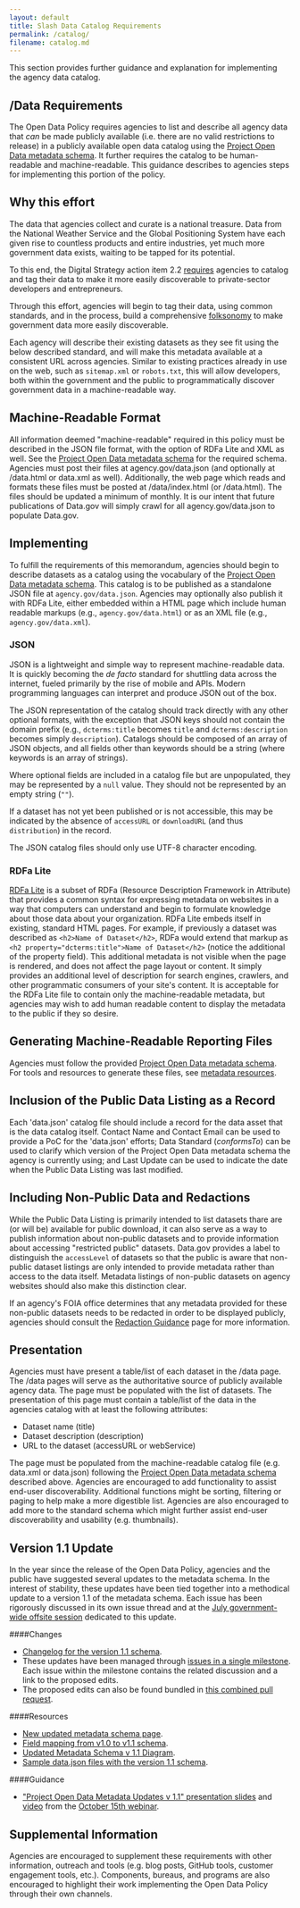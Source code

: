 ```yaml
---
layout: default
title: Slash Data Catalog Requirements
permalink: /catalog/
filename: catalog.md
---
```


This section provides further guidance and explanation for implementing the agency data catalog.    

/Data Requirements
------------------

The Open Data Policy requires agencies to list and describe all agency data that *can* be made publicly available (i.e. there are no valid restrictions to release) in a publicly available open data catalog using the [Project Open Data metadata schema](/v1.1/schema/).  It further requires the catalog to be human-readable and machine-readable.  This guidance describes to agencies steps for implementing this portion of the policy. 

Why this effort
---------------

The data that agencies collect and curate is a national treasure. Data from the National Weather Service and the Global Positioning System have each given rise to countless products and entire industries, yet much more government data exists, waiting to be tapped for its potential. 

To this end, the Digital Strategy action item 2.2 [requires](http://www.whitehouse.gov/sites/default/files/omb/egov/digital-government/digital-government.html#existing-data) agencies to catalog and tag their data to make it more easily discoverable to private-sector developers and entrepreneurs.

Through this effort, agencies will begin to tag their data, using common standards, and in the process, build a comprehensive [folksonomy](http://en.wikipedia.org/wiki/Folksonomy) to make government data more easily discoverable. 

Each agency will describe their existing datasets as they see fit using the below described standard, and will make this metadata available at a consistent URL across agencies. Similar to existing practices already in use on the web, such as `sitemap.xml` or `robots.txt`, this will allow developers, both within the government and the public to programmatically discover government data in a machine-readable way.

Machine-Readable Format
-----------------------

All information deemed "machine-readable" required in this policy must be described in the JSON file format, with the option of RDFa Lite and XML as well.  See the [Project Open Data metadata schema](/v1.1/schema/) for the required schema.  Agencies must post their files at agency.gov/data.json (and optionally at /data.html or data.xml as well).  Additionally, the web page which reads and formats these files must be posted at /data/index.html (or /data.html).  The files should be updated a minimum of monthly.  It is our intent that future publications of Data.gov will simply crawl for all agency.gov/data.json to populate Data.gov.

Implementing
------------

To fulfill the requirements of this memorandum, agencies should begin to describe datasets as a catalog using the vocabulary of the [Project Open Data metadata schema](/v1.1/schema/). This catalog is to be published as a standalone JSON file at `agency.gov/data.json`.  Agencies may optionally also publish it with RDFa Lite, either embedded within a HTML page which include human readable markups (e.g., `agency.gov/data.html`) or as an XML file (e.g., `agency.gov/data.xml`). 

### JSON

JSON is a lightweight and simple way to represent machine-readable data. It is quickly becoming the *de facto* standard for shuttling data across the internet, fueled primarily by the rise of mobile and APIs. Modern programming languages can interpret and produce JSON out of the box. 

The JSON representation of the catalog should track directly with any other optional formats, with the exception that JSON keys should not contain the domain prefix (e.g., `dcterms:title` becomes `title` and `dcterms:description` becomes simply `description`). Catalogs should be composed of an array of JSON objects, and all fields other than keywords should be a string (where keywords is an array of strings).

Where optional fields are included in a catalog file but are unpopulated, they may be represented by a `null` value.  They should not be represented by an empty string (`""`).  

If a dataset has not yet been published or is not accessible, this may be indicated by the absence of `accessURL` or `downloadURL` (and thus `distribution`) in the record.  

The JSON catalog files should only use UTF-8 character encoding.  

### RDFa Lite

[RDFa Lite](http://www.w3.org/TR/rdfa-lite/) is a subset of RDFa (Resource Description Framework in Attribute) that provides a common syntax for expressing metadata on websites in a way that computers can understand and begin to formulate knowledge about those data about your organization. RDFa Lite embeds itself in existing, standard HTML pages. For example, if previously a dataset was described as `<h2>Name of Dataset</h2>`, RDFa would extend that markup as  `<h2 property="dcterms:title">Name of Dataset</h2>` (notice the additional of the property field). This additional metadata is not visible when the page is rendered, and does not affect the page layout or content. It simply provides an additional level of description for search engines, crawlers, and other programmatic consumers of your site's content.  It is acceptable for the RDFa Lite file to contain only the machine-readable metadata, but agencies may wish to add human readable content to display the metadata to the public if they so desire.


Generating Machine-Readable Reporting Files
-------------------------------------------

Agencies must follow the provided [Project Open Data metadata schema](/v1.1/schema/).  For tools and resources to generate these files, see [metadata resources](/v1.1/metadata-resources).


Inclusion of the Public Data Listing as a Record
------------------------------------------------

Each 'data.json' catalog file should include a record for the data asset that is the data catalog itself.  Contact Name and Contact Email can be used to provide a PoC for the 'data.json' efforts;  Data Standard (_conformsTo_) can be used to clarify which version of the Project Open Data metadata schema the agency is currently using; and Last Update can be used to indicate the date when the Public Data Listing was last modified.  


Including Non-Public Data and Redactions
----------------------------------------

While the Public Data Listing is primarily intended to list datasets thare are (or will be) available for public download, it can also serve as a way to publish information about non-public datasets and to provide information about accessing "restricted public" datasets. Data.gov provides a label to distinguish the `accessLevel` of datasets so that the public is aware that non-public dataset listings are only intended to provide metadata rather than access to the data itself. Metadata listings of non-public datasets on agency websites should also make this distinction clear. 

If an agency's FOIA office determines that any metadata provided for these non-public datasets needs to be redacted in order to be displayed publicly, agencies should consult the [Redaction Guidance](/redactions) page for more information. 

Presentation
------------

Agencies must have present a table/list of each dataset in the /data page.  The /data pages will serve as the authoritative source of publicly available agency data. The page must be populated with the list of datasets.  The presentation of this page must contain a table/list of the data in the agencies catalog with at least the following attributes:

* Dataset name (title)
* Dataset description (description)
* URL to the dataset (accessURL or webService)

The page must be populated from the machine-readable catalog file (e.g. data.xml or data.json) following the [Project Open Data metadata schema](/v1.1/schema/) described above.  Agencies are encouraged to add functionality to assist end-user discoverability.  Additional functions might be sorting, filtering or paging to help make a more digestible list.  Agencies are also encouraged to add more to the standard schema which might further assist end-user discoverability and usability (e.g. thumbnails).

Version 1.1 Update 
------------------

In the year since the release of the Open Data Policy, agencies and the public have suggested several updates to the metadata schema.  In the interest of stability, these updates have been tied together into a methodical update to a version 1.1 of the metadata schema.  Each issue has been rigorously discussed in its own issue thread and at the [July government-wide offsite session](https://github.com/project-open-data/project-open-data.github.io/issues/325) dedicated to this update.  

####Changes
* [Changelog for the version 1.1 schema](/metadata-changelog/).
*  These updates have been managed through [issues in a single milestone](https://github.com/project-open-data/project-open-data.github.io/milestones/Next%20Version%20of%20Common%20Core%20Metadata%20Schema%20(1.0%20-%3E%201.1.)).  Each issue within the milestone contains the related discussion and a link to the proposed edits.  
* The proposed edits can also be found bundled in [this combined pull request](https://github.com/project-open-data/project-open-data.github.io/pull/357).

####Resources
* [New updated metadata schema page](/v1.1/schema/). 
* [Field mapping from v1.0 to v1.1 schema](/v1.1/metadata-resources/#field-mappings).
* [Updated Metadata Schema v 1.1 Diagram](/v1.1/metadata-resources/#schema-object-model-diagram).
* [Sample data.json files with the version 1.1 schema](/v1.1/metadata-resources/#sample-data-files). 

####Guidance
 
* ["Project Open Data Metadata Updates v 1.1" presentation slides](https://gsa.github.io/datagov-presentations/metadata-v1.1/) and [video](http://www.youtube.com/watch?v=-kpEywSZPw8&feature=youtu.be&list=PLd9b-GuOJ3nFA8rIjFKllLSAJl61IBYKM) from the [October 15th webinar](https://www.digitalgov.gov/event/open-data-policy-common-core-metadata-v-1-1-updates/).

Supplemental Information
------------------------

Agencies are encouraged to supplement these requirements with other information, outreach and tools (e.g. blog posts, GitHub tools, customer engagement tools, etc.).  Components, bureaus, and programs are also encouraged to highlight their work implementing the Open Data Policy through their own channels.
